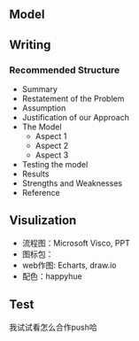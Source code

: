 ## Model 

## Writing
### Recommended Structure
- Summary
- Restatement of the Problem
- Assumption
- Justification of our Approach
- The Model
  - Aspect 1
  - Aspect 2
  - Aspect 3
- Testing the model
- Results 
- Strengths and Weaknesses
- Reference

## Visulization
- 流程图：Microsoft Visco, PPT
- 图标包：
- web作图: Echarts, draw.io
- 配色：happyhue



## Test

我试试看怎么合作push哈
